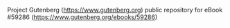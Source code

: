 Project Gutenberg (https://www.gutenberg.org) public repository for
eBook #59286 (https://www.gutenberg.org/ebooks/59286)
